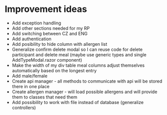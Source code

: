 # Improvement ideas

- Add exception handling
- Add other sections needed for my RP
- Add switching between CZ and ENG
- Add authentication
- Add posibility to hide column with allergen list
- Generalize confirm delete modal so I can reuse code for delete participant and delete meal (maybe use generic types and single AddTypeModal.razor component)
- Make the width of my div table meal columns adjust themselves automatically based on the longest entry
- Add male/female 
- Create api manager - all methods to communicate with api will be stored there in one place
- Create allergen manager - will load possible allergens and will provide them to classes that need them
- Add possibility to work with file instead of database (generalize controllers)


